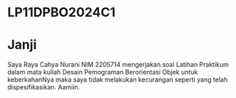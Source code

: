 # LP11DPBO2024C1

# Janji
Saya Raya Cahya Nurani NIM 2205714 mengerjakan soal Latihan Praktikum dalam mata kuliah Desain Pemograman Berorientasi Objek untuk keberkahanNya maka saya tidak melakukan kecurangan seperti yang telah dispesifikasikan. Aamiin.
